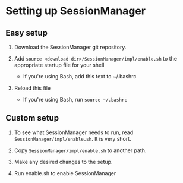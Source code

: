 # Setting up SessionManager

## Easy setup

1. Download the SessionManager git repository.

1. Add `source <download dir>/SessionManager/impl/enable.sh` to the appropriate startup file for your shell

    * If you're using Bash, add this text to ~/.bashrc

1. Reload this file

    * If you're using Bash, run `source ~/.bashrc`

## Custom setup

1. To see what SessionManager needs to run, read `SessionManager/impl/enable.sh`. It is very short.

1. Copy `SessionManager/impl/enable.sh` to another path.

1. Make any desired changes to the setup.

1. Run enable.sh to enable SessionManager

